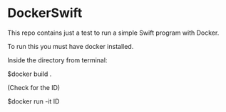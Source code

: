 # DockerSwift
This repo contains just a test to run a simple Swift program with Docker.

To run this you must have docker installed.

Inside the directory from terminal:

$docker build .

(Check for the ID)

$docker run -it ID
